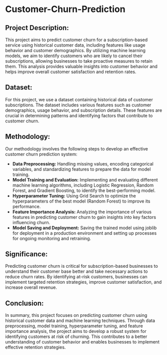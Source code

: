 # Customer-Churn-Prediction

## Project Description:

This project aims to predict customer churn for a subscription-based service using historical customer data, including features like usage behavior and customer demographics. By utilizing machine learning models, we aim to identify customers who are likely to cancel their subscriptions, allowing businesses to take proactive measures to retain them. This analysis provides valuable insights into customer behavior and helps improve overall customer satisfaction and retention rates.

## Dataset:

For this project, we use a dataset containing historical data of customer subscriptions. The dataset includes various features such as customer demographics, usage behavior, and subscription details. These features are crucial in determining patterns and identifying factors that contribute to customer churn.

## Methodology:

Our methodology involves the following steps to develop an effective customer churn prediction system:

- **Data Preprocessing:** Handling missing values, encoding categorical variables, and standardizing features to prepare the data for model training.
- **Model Training and Evaluation:** Implementing and evaluating different machine learning algorithms, including Logistic Regression, Random Forest, and Gradient Boosting, to identify the best-performing model.
- **Hyperparameter Tuning:** Using Grid Search to optimize the hyperparameters of the best model (Random Forest) to improve its performance.
- **Feature Importance Analysis:** Analyzing the importance of various features in predicting customer churn to gain insights into key factors influencing churn.
- **Model Saving and Deployment:** Saving the trained model using joblib for deployment in a production environment and setting up processes for ongoing monitoring and retraining.

## Significance:

Predicting customer churn is critical for subscription-based businesses to understand their customer base better and take necessary actions to reduce churn rates. By identifying at-risk customers, businesses can implement targeted retention strategies, improve customer satisfaction, and increase overall revenue.

## Conclusion:

In summary, this project focuses on predicting customer churn using historical customer data and machine learning techniques. Through data preprocessing, model training, hyperparameter tuning, and feature importance analysis, the project aims to develop a robust system for identifying customers at risk of churning. This contributes to a better understanding of customer behavior and enables businesses to implement effective retention strategies.
